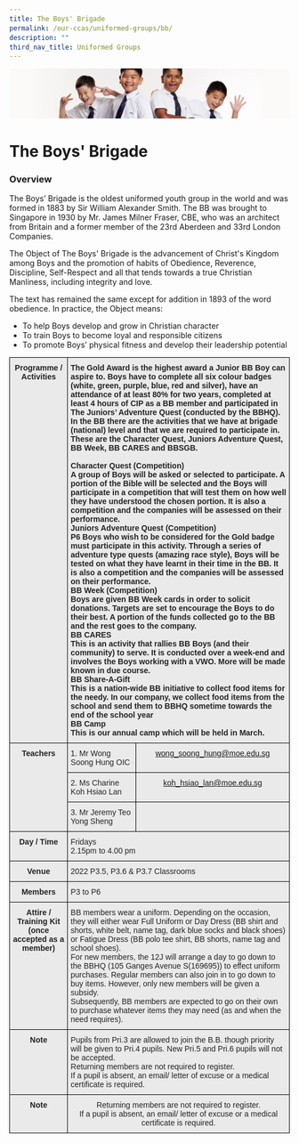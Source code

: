```yaml
---
title: The Boys' Brigade
permalink: /our-ccas/uniformed-groups/bb/
description: ""
third_nav_title: Uniformed Groups
---
```

![](/images/Sub-banner2.jpg)

The Boys' Brigade
=================

### Overview

The Boys’ Brigade is the oldest uniformed youth group in the world and was formed in 1883 by Sir William Alexander Smith. The BB was brought to Singapore in 1930 by Mr. James Milner Fraser, CBE, who was an architect from Britain and a former member of the 23rd Aberdeen and 33rd London Companies.

  

The Object of The Boys' Brigade is the advancement of Christ's Kingdom among Boys and the promotion of habits of Obedience, Reverence, Discipline, Self-Respect and all that tends towards a true Christian Manliness, including integrity and love.

  

The text has remained the same except for addition in 1893 of the word obedience. In practice, the Object means:

  

*   To help Boys develop and grow in Christian character
*   To train Boys to become loyal and responsible citizens
*   To promote Boys’ physical fitness and develop their leadership potential

<style type="text/css">
.tg  {border-collapse:collapse;border-spacing:0;}
.tg td{border-color:black;border-style:solid;border-width:1px;font-family:Arial, sans-serif;font-size:14px;
  overflow:hidden;padding:10px 5px;word-break:normal;}
.tg th{border-color:black;border-style:solid;border-width:1px;font-family:Arial, sans-serif;font-size:14px;
  font-weight:normal;overflow:hidden;padding:10px 5px;word-break:normal;}
.tg .tg-8l4p{background-color:#EAEAEA;color:#232323;text-align:left;vertical-align:top}
.tg .tg-rsx2{background-color:#EAEAEA;color:#232323;font-weight:bold;text-align:center;vertical-align:top}
.tg .tg-bt94{background-color:#EAEAEA;color:#232323;font-weight:bold;text-align:left;vertical-align:top}
.tg .tg-b6rm{background-color:#EAEAEA;color:#21088A;text-align:center;vertical-align:top}
.tg .tg-rlhx{background-color:#EAEAEA;color:#232323;text-align:center;vertical-align:top}
</style>
<table class="tg">
<thead>
  <tr>
    <th class="tg-rsx2">Programme / <br> Activities<br><br><br><br><br><br><br><br><br><br><br><br><br><br><br><br><br><br><br><br><br><br></th>
    <th class="tg-bt94" colspan="2"><span style="color:#232323">The Gold Award is the highest award a Junior BB Boy can aspire to. Boys have to complete all six colour badges (white, green, purple, blue, red and silver), have an attendance of at least 80% for two years, completed at least 4 hours of CIP as a BB member and participated in The Juniors’ Adventure Quest (conducted by the BBHQ).</span><br>In the BB there are the activities that we have at brigade (national) level and that we are required to participate in. These are the Character Quest, Juniors Adventure Quest, BB Week, BB CARES and BBSGB.<br><br>Character Quest (Competition)<br><span style="color:#232323">A group of Boys will be asked or selected to participate. A portion of the Bible will be selected and the Boys will participate in a competition that will test them on how well they have understood the chosen portion. It is also a competition and the companies will be assessed on their performance.</span><br>Juniors Adventure Quest (Competition)<br><span style="color:#232323">P6 Boys who wish to be considered for the Gold badge must participate in this activity. Through a series of adventure type quests (amazing race style), Boys will be tested on what they have learnt in their time in the BB. It is also a competition and the companies will be assessed on their performance.</span><br>BB Week (Competition)<br><span style="color:#232323">Boys are given BB Week cards in order to solicit donations. Targets are set to encourage the Boys to do their best. A portion of the funds collected go to the BB and the rest goes to the company.</span><br>BB CARES<br><span style="color:#232323">This is an activity that rallies BB Boys (and their community) to serve. It is conducted over a week-end and involves the Boys working with a VWO. More will be made known in due course.</span><br>BB Share-A-Gift<br><span style="color:#232323">This is a nation-wide BB initiative to collect food items for the needy. In our company, we collect food items from the school and send them to BBHQ sometime towards the end of the school year</span><br>BB Camp<br><span style="color:#232323">This is our annual camp which will be held in March.</span></th>
  </tr>
</thead>
<tbody>
  <tr>
    <td class="tg-rsx2" rowspan="3">Teachers<br><br></td>
    <td class="tg-8l4p">1. Mr Wong Soong Hung OIC</td>
    <td class="tg-b6rm"><a href="mailto:wong_soong_hung@moe.edu.sg">wong_soong_hung@moe.edu.sg</a></td>
  </tr>
  <tr>
    <td class="tg-8l4p">2. Ms Charine Koh Hsiao Lan</td>
    <td class="tg-rlhx"> <a href="mailto:koh_hsiao_lan@moe.edu.sg">koh_hsiao_lan@moe.edu.sg</a></td>
  </tr>
  <tr>
    <td class="tg-8l4p">3. Mr Jeremy Teo Yong Sheng</td>
    <td class="tg-rlhx"> </td>
  </tr>
  <tr>
    <td class="tg-rsx2">Day / Time<br> </td>
    <td class="tg-8l4p" colspan="2">Fridays<br>2.15pm to 4.00 pm</td>
  </tr>
  <tr>
    <td class="tg-rsx2">Venue</td>
    <td class="tg-8l4p" colspan="2">2022 P3.5, P3.6 &amp; P3.7 Classrooms</td>
  </tr>
  <tr>
    <td class="tg-rsx2">Members</td>
    <td class="tg-8l4p" colspan="2">P3 to P6</td>
  </tr>
  <tr>
    <td class="tg-rsx2">Attire / Training Kit (once accepted as a member)<br><br><br><br><br></td>
    <td class="tg-8l4p" colspan="2"><span style="color:#232323">BB members wear a uniform. Depending on the occasion, they will either wear Full Uniform or Day Dress (BB shirt and shorts, white belt, name tag, dark blue socks and black shoes) or Fatigue Dress (BB polo tee shirt, BB shorts, name tag and school shoes).</span><br><span style="color:#232323">For new members, the 12J will arrange a day to go down to the </span>BBHQ<span style="color:#232323"> (</span>105 Ganges Avenue S(169695<span style="color:#232323">)) to effect uniform purchases. Regular members can also join in to go down to buy items. However, only new members will be given a subsidy.</span><br><span style="color:#232323">Subsequently, BB members are expected to go on their own to purchase whatever items they may need (as and when the need requires).</span></td>
  </tr>
  <tr>
    <td class="tg-rsx2">Note<br><br></td>
    <td class="tg-8l4p" colspan="2">Pupils from Pri.3 are allowed to join the B.B. though priority will be given to Pri.4 pupils. New Pri.5 and Pri.6 pupils will not be accepted. <br>Returning members are not required to register.<br>If a pupil is absent, an email/ letter of excuse or a medical certificate is required.</td>
  </tr>
  <tr>
    <td class="tg-rsx2">Note</td>
    <td class="tg-rlhx" colspan="2">Returning members are not required to register.<br>If a pupil is absent, an email/ letter of excuse or a medical certificate is required.</td>
  </tr>
</tbody>
</table>